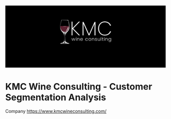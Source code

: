 ![](https://github.com/martell-n-tardy/Customer-Segmentation-Case-Study/blob/main/Screen%20Shot%202022-01-10%20at%2011.45.51%20PM.png)
# KMC Wine Consulting - Customer Segmentation Analysis

Company https://www.kmcwineconsulting.com/
